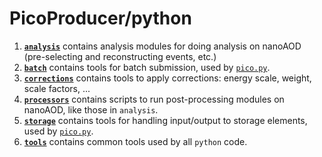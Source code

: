 # PicoProducer/python

1. [**`analysis`**](analysis) contains analysis modules for doing analysis on nanoAOD (pre-selecting and reconstructing events, etc.)
2. [**`batch`**](analysis) contains tools for batch submission, used by [`pico.py`](../scripts/pico.py).
3. [**`corrections`**](analysis) contains tools to apply corrections: energy scale, weight, scale factors, ...
4. [**`processors`**](analysis) contains scripts to run post-processing modules on nanoAOD, like those in `analysis`.
5. [**`storage`**](storage) contains tools for handling input/output to storage elements, used by [`pico.py`](../scripts/pico.py).
6. [**`tools`**](tools) contains common tools used by all `python` code.
